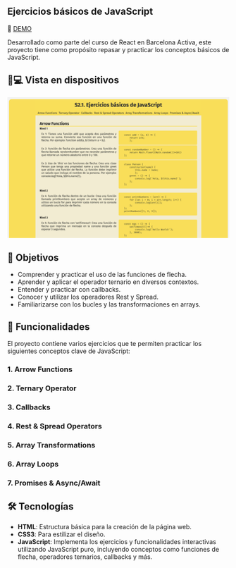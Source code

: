 ## Ejercicios básicos de JavaScript
🚀 [DEMO](https://julialchemdev.github.io/S2.1-Ejercicios-basicos-de-JavaScript/)

Desarrollado como parte del curso de React en Barcelona Activa, este proyecto tiene como propósito repasar y practicar los conceptos básicos de JavaScript.

## 📱💻 Vista en dispositivos 

![Vista](Vista.png)

## 🙌 Objetivos

 - Comprender y practicar el uso de las funciones de flecha.
 - Aprender y aplicar el operador ternario en diversos contextos.
 - Entender y practicar con callbacks.
 - Conocer y utilizar los operadores Rest y Spread.
 - Familiarizarse con los bucles y las transformaciones en arrays.

## 🚀 Funcionalidades

El proyecto contiene varios ejercicios que te permiten practicar los siguientes conceptos clave de JavaScript:

### 1. Arrow Functions
### 2. Ternary Operator
### 3. Callbacks
### 4. Rest & Spread Operators
### 5. Array Transformations
### 6. Array Loops
### 7. Promises & Async/Await



## 🛠️ Tecnologías

- **HTML**: Estructura básica para la creación de la página web.
- **CSS3**: Para estilizar el diseño.
- **JavaScript**: Implementa los ejercicios y funcionalidades interactivas utilizando JavaScript puro, incluyendo conceptos como funciones de flecha, operadores ternarios, callbacks y más.
